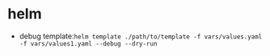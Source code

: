 # helm

* debug template:`helm template ./path/to/template -f vars/values.yaml -f vars/values1.yaml --debug --dry-run`
